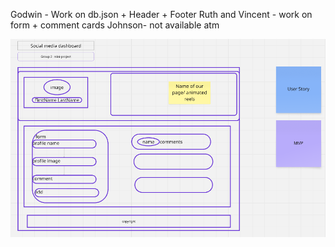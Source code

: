Godwin - Work on db.json + Header + Footer
Ruth and Vincent - work on form + comment cards
Johnson- not available atm

![socia-media-dashboard layout](<Screenshot 2025-04-16 163159.png>)
